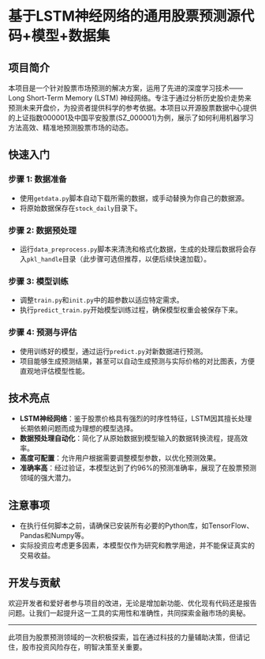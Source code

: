 # 基于LSTM神经网络的通用股票预测源代码+模型+数据集

## 项目简介
本项目是一个针对股票市场预测的解决方案，运用了先进的深度学习技术——Long Short-Term Memory (LSTM) 神经网络。专注于通过分析历史股价走势来预测未来开盘价，为投资者提供科学的参考依据。本项目以开源股票数据中心提供的上证指数000001及中国平安股票(SZ_000001)为例，展示了如何利用机器学习方法高效、精准地预测股票市场的动态。

## 快速入门

### 步骤 1: 数据准备
- 使用`getdata.py`脚本自动下载所需的数据，或手动替换为你自己的数据源。
- 将原始数据保存在`stock_daily`目录下。

### 步骤 2: 数据预处理
- 运行`data_preprocess.py`脚本来清洗和格式化数据，生成的处理后数据将会存入`pkl_handle`目录（此步骤可选但推荐，以便后续快速加载）。

### 步骤 3: 模型训练
- 调整`train.py`和`init.py`中的超参数以适应特定需求。
- 执行`predict_train.py`开始模型训练过程，确保模型权重会被保存下来。

### 步骤 4: 预测与评估
- 使用训练好的模型，通过运行`predict.py`对新数据进行预测。
- 项目能够生成预测结果，甚至可以自动生成预测与实际价格的对比图表，方便直观地评估模型性能。

## 技术亮点
- **LSTM神经网络**：鉴于股票价格具有强烈的时序性特征，LSTM因其擅长处理长期依赖问题而成为理想的模型选择。
- **数据预处理自动化**：简化了从原始数据到模型输入的数据转换流程，提高效率。
- **高度可配置**：允许用户根据需要调整模型参数，以优化预测效果。
- **准确率高**：经过验证，本模型达到了约96%的预测准确率，展现了在股票预测领域的强大潜力。

## 注意事项
- 在执行任何脚本之前，请确保已安装所有必要的Python库，如TensorFlow、Pandas和Numpy等。
- 实际投资应考虑更多因素，本模型仅作为研究和教学用途，并不能保证真实的交易收益。

## 开发与贡献
欢迎开发者和爱好者参与项目的改进，无论是增加新功能、优化现有代码还是报告问题。让我们一起提升这一工具的实用性和准确性，共同探索金融市场的奥秘。

---

此项目为股票预测领域的一次积极探索，旨在通过科技的力量辅助决策，但请记住，股市投资风险存在，明智决策至关重要。
